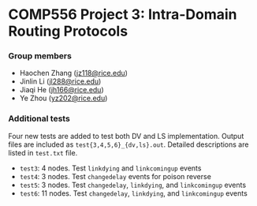 # COMP556 Project 3: Intra-Domain Routing Protocols

### Group members
* Haochen Zhang (jz118@rice.edu)
* Jinlin Li (jl288@rice.edu)
* Jiaqi He (jh166@rice.edu)
* Ye Zhou (yz202@rice.edu)

### Additional tests  
Four new tests are added to test both DV and LS implementation. Output files are included as `test{3,4,5,6}_{dv,ls}.out`. Detailed descriptions are listed in `test.txt` file.    
* `test3`: 4 nodes. Test `linkdying` and `linkcomingup` events
* `test4`: 3 nodes. Test `changedelay` events for poison reverse
* `test5`: 3 nodes. Test `changedelay`, `linkdying`, and `linkcomingup` events
* `test6`: 11 nodes. Test `changedelay`, `linkdying`, and `linkcomingup` events
